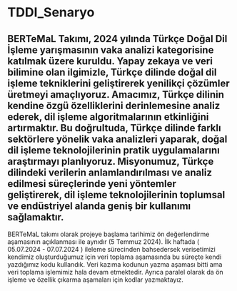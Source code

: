 # TDDI_Senaryo
BERTeMaL Takımı, 2024 yılında Türkçe Doğal Dil İşleme yarışmasının vaka analizi kategorisine katılmak üzere kuruldu. Yapay zekaya ve veri bilimine olan ilgimizle, Türkçe dilinde doğal dil işleme tekniklerini geliştirerek yenilikçi çözümler üretmeyi amaçlıyoruz. Amacımız, Türkçe dilinin kendine özgü özelliklerini derinlemesine analiz ederek, dil işleme algoritmalarının etkinliğini artırmaktır. Bu doğrultuda, Türkçe dilinde farklı sektörlere yönelik vaka analizleri yaparak, doğal dil işleme teknolojilerinin pratik uygulamalarını araştırmayı planlıyoruz. Misyonumuz, Türkçe dilindeki verilerin anlamlandırılması ve analiz edilmesi süreçlerinde yeni yöntemler geliştirerek, dil işleme teknolojilerinin toplumsal ve endüstriyel alanda geniş bir kullanımı sağlamaktır.
------------------------------------------------------------------------------------------------------------------------------------------------------------------------------------

BERTeMaL takımı olarak projeye başlama tarihimiz ön değerlendirme aşamasının açıklanması ile aynıdır (5 Temmuz 2024). 
İlk haftada ( 05.07.2024 - 07.07.2024 ) ileleme sürecinden bahsedersek verisetimizi kendimiz oluşturduğumuz için veri toplama aşamasında bu süreçte kendi yazdığımız kodu kullandık. Veri kazıma kodunun yazma aşaması bitti ama veri toplama işlemimiz hala devam etmektedir. Ayrıca paralel olarak da ön işleme ve özellik çıkarma aşamaları için kodlar yazmaktayız.
